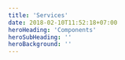 ```yaml
---
title: 'Services'
date: 2018-02-10T11:52:18+07:00
heroHeading: 'Components'
heroSubHeading: ''
heroBackground: ''
---
```

